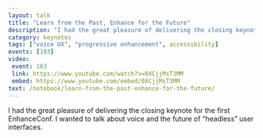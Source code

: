 ```yaml
---
layout: talk
title: "Learn from the Past, Enhance for the Future"
description: "I had the great pleasure of delivering the closing keynote for the first EnhanceConf. I wanted to talk about voice and the future of “headless” user interfaces."
category: keynotes
tags: ["voice UX", "progressive enhancement", accessibility]
events: [103]
video:
 event: 103
 link: https://www.youtube.com/watch?v=0XCjjMsT3MM
 embed: https://www.youtube.com/embed/0XCjjMsT3MM
text: /notebook/learn-from-the-past-enhance-for-the-future/
---
```


I had the great pleasure of delivering the closing keynote for the first EnhanceConf. I wanted to talk about voice and the future of “headless” user interfaces.